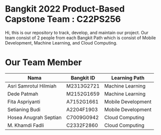 # Bangkit 2022 Product-Based Capstone Team : C22PS256
Hi, this is our repository to track, develop, and maintain our project.
Our team consist of 2 people from each Bangkit Path which is consist of  Mobile Development, Machine Learning, and Cloud Computing.

# Our Team Member
| Nama                   | Bangkit ID  | Learning Path      |
| ---------------------- | ----------- | ------------------ |
| Asri Samrotul Hilmiah  | M2313G2721  | Machine Learning   |
| Dede Patmah            | M2152G1659  | Machine Learning   |
| Fita Aspriyanti        | A7152G1661  | Mobile Development |
| Setianing Budi         | A2204F1903  | Mobile Development |
| Hosea Anugrah Septian  | C7009G0942  | Cloud Computing    |
| M. Khamdi Fadli        | C2332F2860  | Cloud Computing    |
